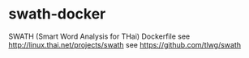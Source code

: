 # swath-docker
SWATH (Smart Word Analysis for THai) Dockerfile
see http://linux.thai.net/projects/swath
see https://github.com/tlwg/swath
